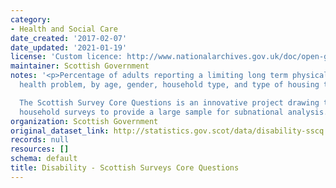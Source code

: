 ```yaml
---
category:
- Health and Social Care
date_created: '2017-02-07'
date_updated: '2021-01-19'
license: 'Custom licence: http://www.nationalarchives.gov.uk/doc/open-government-licence/version/3/'
maintainer: Scottish Government
notes: '<p>Percentage of adults reporting a limiting long term physical or mental
  health problem, by age, gender, household type, and type of housing tenure.

  The Scottish Survey Core Questions is an innovative project drawing together multiple
  household surveys to provide a large sample for subnational analysis. </p>'
organization: Scottish Government
original_dataset_link: http://statistics.gov.scot/data/disability-sscq
records: null
resources: []
schema: default
title: Disability - Scottish Surveys Core Questions
---
```

